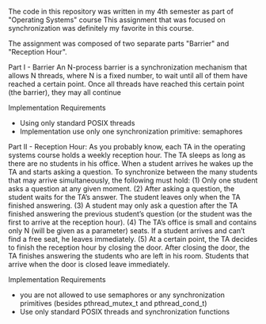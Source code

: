 The code in this repository was written in my 4th semester as part of "Operating Systems" course
This assignment that was focused on synchronization was definitely my favorite in this course.

The assignment was composed of two separate parts "Barrier" and "Reception Hour".

Part I - Barrier
An N-process barrier is a synchronization mechanism that allows N threads, where N is a fixed
number, to wait until all of them have reached a certain point. Once all threads have reached
this certain point (the barrier), they may all continue

Implementation Requirements
- Using only standard POSIX threads 
- Implementation use only one synchronization primitive: semaphores

Part II - Reception Hour:
As you probably know, each TA in the operating systems course holds a weekly reception hour.
The TA sleeps as long as there are no students in his office. When a student arrives he wakes
up the TA and starts asking a question. To synchronize between the many students that may
arrive simultaneously, the following must hold:
(1) Only one student asks a question at any given moment.
(2) After asking a question, the student waits for the TA’s answer. The student leaves only
when the TA finished answering.
(3) A student may only ask a question after the TA finished answering the previous student’s
question (or the student was the first to arrive at the reception hour).
(4) The TA’s office is small and contains only N (will be given as a parameter) seats. If a
student arrives and can’t find a free seat, he leaves immediately.
(5) At a certain point, the TA decides to finish the reception hour by closing the door. After
closing the door, the TA finishes answering the students who are left in his room.
Students that arrive when the door is closed leave immediately.

Implementation Requirements
- you are not allowed to use semaphores or any synchronization primitives (besides pthread_mutex_t and pthread_cond_t)
- Use only standard POSIX threads and synchronization functions